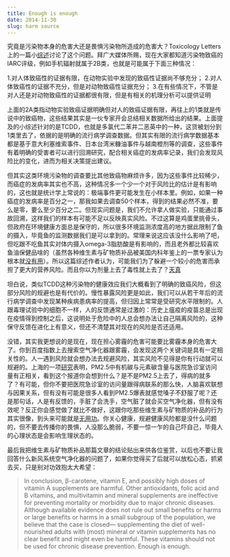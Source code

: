 ```yaml
---
title: Enough is enough
date: 2014-11-30
slug: harm source
---
```


究竟是污染物本身的危害大还是畏惧污染物所造成的危害大？Toxicology Letters 上的一篇小[综述](http://www.sciencedirect.com/science/article/pii/S037842741200063X)讨论了这个问题。拜广大媒体所赐，现在大家都知道污染物致癌的IARC评级，例如手机辐射就属于2B类，也就是可能属于下面三种情况：

1.对人体致癌性的证据有限，在动物实验中发现的致癌性证据尚不够充分；
2.对人体致癌性的证据不充分，但是对动物致癌性证据充分；
3.在有些情况下，不管是对人还是对动物致癌性的证据都很有限，但是有相关的机理分析可以提供证明

上面的2A类指动物实验致癌证据明确但对人的致癌证据有限，再往上的1类就是传说中的致癌物，这些结果其实是一伙专家开会总结相关数据所给出的结果。上面提及的小综述针对的是TCDD，也就是多氯代二苯并二恶英中的一种，这货被划分到1类里去了，依据的是明确的流行病学调查数据。但其实有限的流行病学数据基本都是基于意大利塞维索事件、日本台湾米糠油事件与越南橙剂等的调查，这些事件有着明确的受害者可以进行回溯研究，配合相关癌症的发病率记录，我们会发现风险比的变化，进而为相关决策提出建议。

但其实这类环境污染物的调查要比其他致癌物麻烦许多，因为这些事件比较稀少，而癌症的发病率其实也不高，这种情况多一个少一个对于风险比的估计是有影响的，这也就是统计学上常说的：极端事件更可能发生在小样本里。例如，如果一种癌症的发病率是百分之一，那我如果去调查50个样本，得到的结果必然不准，要么是零，要么至少百分之二。但现实问题是，我们不允许拿人做实验，只能通过事故回溯，这样我们的样本有可能不足以反映真实风险。不过这算是鸡蛋里挑骨头，但政府在环境健康方面总是保守的，所以很多环境监测浓度高的地方据此限制了鱼的摄入，毕竟鱼的监测数据我们是可以拿到的。常理来说这应该没什么影响了吧，但吃跟不吃鱼其实对体内摄入omega-3脂肪酸是有影响的，而且老外都比较喜欢鱼油保健品啥的（虽然各种维生素与矿物质补品被美国内科年鉴上的一票专家认为根本就[没有用](http://annals.org/article.aspx?articleid=1789253)）。所以这篇综述作者认为，可能我们为了躲避一个较小的危害而承担了更大的营养风险。而且你以为剂量上去了毒性就上去了？[天真](http://www.zhihu.com/question/20674250/answer/15876129)

坦白说，类似TCDD这种污染物的健康效应我们大概看到了明确的致癌风险，但这部分风险的规避也是有代价的。慢性暴露风险更是如此，我们可以从若干年后的流行病学调查中发现某种疾病患病率的提高，但归因上常常是受研究水平限制的。人跟毒理试验中的细胞不一样，人的反馈通常是过激的：历史上瘟疫的疫苗总是出现在疫情得到控制之后，这说明处于危险中的人总会想办法让自己隔离风险的，这种保守反馈在进化上有意义，但还不清楚其对现在的风险是否还适用。

没错，其实我更想说的是现在，现在担心雾霾的危害可能要比雾霾本身的危害大了。你到百度指数上去搜索空气净化器跟雾霾，会发现这两个关键词是具有一定相关性的。人一遇到风险就会想办法去规避风险，其实风险不见得是你有行动就可以规避的。上海的一项[研究](http://pubs.acs.org/doi/abs/10.1021/es501305k)表明，PM2.5中有机碳与元素碳含量与医院急诊室访问量有正相关，看到这个报道你会想到什么？是不是PM2.5上去了，得病的就多了？有可能，但你不要把医院急诊室的访问量跟得病联系的那么快，人脑喜欢联想与因果关系，但有没有可能是很多人看到PM2.5爆表就感觉嗓子不舒服了呢？还是那句话，人是有反馈的，手脏了会洗手，空气脏了就会买空气净化器，但有没有效呢？反正你会感觉做了就比不做好，这跟你吃那些维生素与矿物质的补品的行为其实很像，到头来可能就是[无用功](http://zhuanlan.zhihu.com/yufree/19758280)。你关心健康，规避健康风险都是没什么问题的，但不要去传播你的畏惧，人没那么脆弱，不要一惊一乍的自己吓自己，毕竟人的心理状态是会影响生理状态的。

最后我把维生素与矿物质补品那篇文章的结论贴出来供各位鉴赏，以后也不要让我回答什么新风系统空气净化器的问题了，如果你觉得买了后就可以放松心态，抓紧去买，只是别对功效抱太大希望：

> In conclusion, β-carotene, vitamin E, and possibly high doses of vitamin A supplements are harmful. Other antioxidants, folic acid and B vitamins, and multivitamin and mineral supplements are ineffective for preventing mortality or morbidity due to major chronic diseases. Although available evidence does not rule out small benefits or harms or large benefits or harms in a small subgroup of the population, we believe that the case is closed— supplementing the diet of well-nourished adults with (most) mineral or vitamin supplements has no clear benefit and might even be harmful. These vitamins should not be used for chronic disease prevention. Enough is enough.